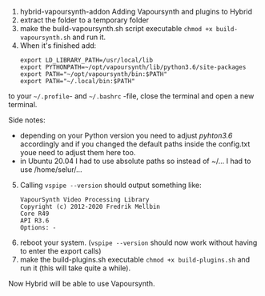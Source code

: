 1. hybrid-vapoursynth-addon
Adding Vapoursynth and plugins to Hybrid
2. extract the folder to a temporary folder
3. make the build-vapoursynth.sh script executable `chmod +x build-vapoursynth.sh` and run it.
4. When it's finished add:
    ```
    export LD_LIBRARY_PATH=/usr/local/lib
    export PYTHONPATH=~/opt/vapoursynth/lib/python3.6/site-packages
    export PATH="~/opt/vapoursynth/bin:$PATH"
    export PATH="~/.local/bin:$PATH"
    ```
  to your `~/.profile`- and `~/.bashrc` -file, close the terminal and open a new terminal.
  
  Side notes:
  * depending on your Python version you need to adjust _pyhton3.6_ accordingly and if you changed the default paths inside the config.txt youe need to adjust them here too.
  * in Ubuntu 20.04 I had to use absolute paths so instead of ~/... I had to use /home/selur/...

5. Calling `vspipe --version` should output something like:
    ```
    VapourSynth Video Processing Library
    Copyright (c) 2012-2020 Fredrik Mellbin
    Core R49
    API R3.6
    Options: -
    ```
6. reboot your system.
(`vspipe --version` should now work without having to enter the export calls)
7. make the build-plugins.sh executable `chmod +x build-plugins.sh` and run it (this will take quite a while).

Now Hybrid will be able to use Vapoursynth.


